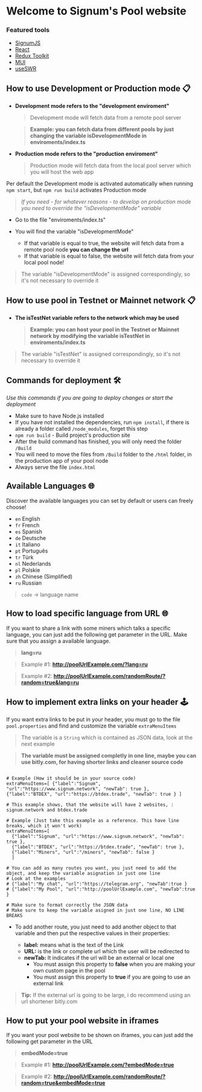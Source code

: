 # Welcome to Signum's Pool website

### Featured tools
- [SignumJS](https://github.com/signum-network/signumjs)
- [React](https://reactjs.org/)
- [Redux Toolkit](https://redux-toolkit.js.org/)
- [MUI](https://mui.com/)
- [useSWR](https://swr.vercel.app/)

## How to use Development or Production mode 📋

-   **Development mode refers to the "development enviroment"**

    > Development mode will fetch data from a remote pool server

    > **Example: you can fetch data from different pools by just changing the variable isDevelopmentMode in enviroments/index.ts**

-   **Production mode refers to the "production enviroment"**

    > Production mode will fetch data from the local pool server which you will host the web app

Per default the Development mode is activated automatically when running `npm start`, but `npm run build` activates Production mode

> _If you need - for whatever reasons - to develop on production mode you need to override the "isDevelopmentMode" variable_

-   Go to the file "enviroments/index.ts"
-   You will find the variable "isDevelopmentMode"

    -   If that variable is equal to true, the website will fetch data from a remote pool node **you can change the url**
    -   If that variable is equal to false, the website will fetch data from your local pool node!

> The variable "isDevelopmentMode" is assigned correspondingly, so it's not necessary to override it

## How to use pool in Testnet or Mainnet network 📋

-   **The isTestNet variable refers to the network which may be used**

    > **Example: you can host your pool in the Testnet or Mainnet network by modifying the variable isTestNet in enviroments/index.ts**

> The variable "isTestNet" is assigned correspondingly, so it's not necessary to override it

## Commands for deployment 🛠️

_Use this commands if you are going to deploy changes or start the deployment_

-   Make sure to have Node.js installed
-   If you have not installed the dependencies, run `npm install`, if there is already a folder called `/node_modules`, forget this step
-   `npm run build` - Build project's production site
-   After the build command has finished, you will only need the folder `/Build`
-   You will need to move the files from  `/Build` folder to the `/html` folder, in the production app of your pool node
-   Always serve the file `index.html`

## Available Languages 🌐

Discover the available languages you can set by default or users can freely choose!

-   `en` English
-   `fr` French
-   `es` Spanish
-   `de` Deutsche
-   `it` Italiano
-   `pt` Português
-   `tr` Türk
-   `nl` Nederlands
-   `pl` Polskie
-   `zh` Chinese (Simplified)
-   `ru` Russian

> `code` -> language name


## How to load specific language from URL 🌐

If you want to share a link with some miners which talks a specific language, you can just add the following get parameter in the URL.
Make sure that you assign a available language.

> **lang=ru**

> Example #1: **http://poolUrlExample.com/?lang=ru**

> Example #2: **http://poolUrlExample.com/randomRoute/?random=true&lang=ru**


## How to implement extra links on your header 🕹️

If you want extra links to be put in your header, you must go to the file `pool.properties` and find and customize the variable `extraMenuItems`

> The variable is a `String` which is contained as JSON data, look at the next example

> **The variable must be assigned completly in one line, maybe you can use bitly.com, for having shorter links and cleaner source code**

```

# Example (How it should be in your source code)
extraMenuItems=[ {"label":"Signum", "url":"https://www.signum.network", "newTab": true }, {"label":"BTDEX", "url":"https://btdex.trade", "newTab": true } ]

# This example shows, that the website will have 2 websites, : signum.network and btdex.trade

# Example (Just take this example as a reference. This have line breaks, which it won't work)
extraMenuItems=[
  {"label":"Signum", "url":"https://www.signum.network", "newTab": true },
  {"label":"BTDEX", "url":"https://btdex.trade", "newTab": true },
  {"label":"Miners", "url":"/miners", "newTab": false }
  ]

# You can add as many routes you want, you just need to add the object, and keep the variable asignation in just one line
# Look at the examples
# {"label":"My chat", "url":"https://telegram.org", "newTab":true }
# {"label":"My Pool", "url":"http://poolUrlExample.com", "newTab":true }

# Make sure to format correctly the JSON data
# Make sure to keep the variable asigned in just one line, NO LINE BREAKS
```

-   To add another route, you just need to add another object to that variable and then put the respective values in their properties:

    -   **label:** means what is the text of the Link
    -   **URL:** is the link or complete url which the user will be redirected to
    -   **newTab:** It indicates if the url will be an external or local one
        -   You must assign this property to **false** when you are making your own custom page in the pool
        -   You must assign this property to **true** if you are going to use an external link

> **Tip:** If the external url is going to be large, i do recommend using an url shortener bitly.com

## How to put your pool website in iframes

If you want your pool website to be shown on iframes, you can just add the following get parameter in the URL

> **embedMode=true**

> Example #1: **http://poolUrlExample.com/?embedMode=true**

> Example #2: **http://poolUrlExample.com/randomRoute/?random=true&embedMode=true**